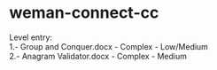 # weman-connect-cc

Level entry:<br /> 
1.- Group and Conquer.docx - Complex - Low/Medium<br /> 
2.- Anagram Validator.docx - Complex - Medium
